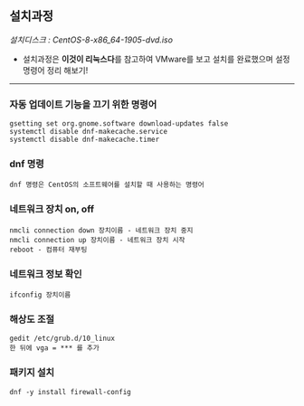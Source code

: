 ## 설치과정

_설치디스크 : CentOS-8-x86_64-1905-dvd.iso_

* 설치과정은 **이것이 리눅스다**를 참고하여 VMware를 보고 설치를 완료했으며 설정 명령어 정리 해보기!

---
### 자동 업데이트 기능을 끄기 위한 명령어
    gsetting set org.gnome.software download-updates false
    systemctl disable dnf-makecache.service
    systemctl disable dnf-makecache.timer


### dnf 명령
    dnf 명령은 CentOS의 소프트웨어를 설치할 때 사용하는 명령어


### 네트워크 장치 on, off
    nmcli connection down 장치이름 - 네트워크 장치 중지
    nmcli connection up 장치이름 - 네트워크 장치 시작
    reboot - 컴퓨터 재부팅

### 네트워크 정보 확인
    ifconfig 장치이름

### 해상도 조절
    gedit /etc/grub.d/10_linux
    한 뒤에 vga = *** 를 추가

### 패키지 설치
    dnf -y install firewall-config